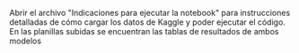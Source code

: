 Abrir el archivo "Indicaciones para ejecutar la notebook" para instrucciones detalladas de cómo cargar los datos de Kaggle y poder ejecutar el código.
En las planillas subidas se encuentran las tablas de resultados de ambos modelos
